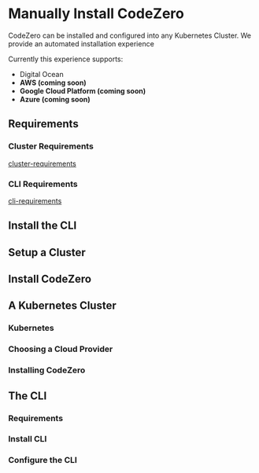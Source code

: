 # Manually Install CodeZero

CodeZero can be installed and configured into any Kubernetes Cluster.  We provide an automated installation experience 

Currently this experience supports:

* Digital Ocean
* **AWS (coming soon)**
* **Google Cloud Platform (coming soon)**
* **Azure (coming soon)**

## Requirements

### Cluster Requirements

[cluster-requirements](../_fragments/cluster-requirements.md ':include')

### CLI Requirements

[cli-requirements](../_fragments/cli-requirements.md ':include')

## Install the CLI



## Setup a Cluster

## Install CodeZero



## A Kubernetes Cluster

### Kubernetes

### Choosing a Cloud Provider

### Installing CodeZero

## The CLI

### Requirements


### Install CLI


### Configure the CLI